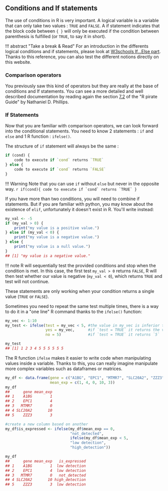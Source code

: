 ## Conditions and If statements

The use of conditions in R is very important. A logical variable is a variable that can only take two values : `TRUE` and `FALSE`. A if statement indicates that the block code between `{ }` will only be executed if the condition between parenthesis is fulfilled (or `TRUE`, to say it in short).


!!! abstract "Take a break & Read"
    For an introduction in the differents logical conditions and if statements,
    please look at [W3schools If...Else part](https://www.w3schools.com/r/r_if_else.asp).
    Thanks to this reference, you can also test the different notions directly on this website. 

### Comparison operators

You previously saw this kind of operators but they are really at the base of conditions and If statements.
You can see a more detailed and well described documentation by reading again
the section [7.2](https://bookdown.org/ndphillips/YaRrr/logical-indexing.html) of the "R pirate Guide" by Nathaniel D. Phillips.

### If Statements

Now that you are familiar with comparison operators, we can look forward into the conditional statements. 
You need to know 2 statements : `if` and `else` and 1 R function : `ifelse()`. 


The structure of `if` statement will always be the same :  

```r
if (cond) {
    code to execute if `cond` returns `TRUE`
} else {
    code to execute if `cond` returns `FALSE`
}
```

!!! Warning
    Note that you can use `if` without `else` but never in the opposite way.
    ```r
    if(cond){
        code to execute if `cond` returns `TRUE`
    } 
    ```

If you have more than two conditions, you will need to combine if statements. But if you are
familiar with python, you may know about the existence of `elif`, unfortunately it doesn't exist in
R. You'll write instead: 

```r
my_val <- -5
if (my_val > 0) {
    print("my value is a positive value.")
} else if (my_val < 0) {
    print("my value is a negative value.")
} else {
    print("my value is a null value.")
}
## [1] "my value is a negative value."
```

!!! note
    R will sequentially test the provided conditions and stop when the condition is met.
    In this case, the first test `my_val > 0` returns `FALSE`,
    R will then test whether our value is negative (`my_val < 0`), which returns `TRUE` and test will not continue.

These statements are only working when your condition returns a single value (`TRUE` or `FALSE`). 

Sometimes you need to repeat the same test multiple times,
there is a way to do it in a "one line" R command thanks to the `ifelse()` function:

```r
my_vec <- 1:10
my_test <- ifelse(test = my_vec < 5, #the value in my_vec is inferior to 5
                  yes = my_vec,      #if `test = TRUE` it returns the value
                  no = 5)            #if `test = TRUE` it returns `5`

my_test
## [1] 1 2 3 4 5 5 5 5 5 5
```

The R function `ifelse` makes it easier to write code when manipulating values inside a 
variable. Thanks to this, you can really imagine manipulate more complex variables such 
as dataframes or matrices. 

```r
my_df <- data.frame(gene = c("A1BG", "EPC1", "MTMR7", "SLC20A2", "ZZZ3"),
                    mean_exp = c(1, 4, 0, 10, 3))
my_df
##      gene mean_exp
## 1    A1BG        1
## 2    EPC1        4
## 3   MTMR7        0
## 4 SLC20A2       10
## 5    ZZZ3        3

#create a new column based on another
my_df$is_expressed <- ifelse(my_df$mean_exp == 0,
                             "not_detected",
                             ifelse(my_df$mean_exp < 5,
                             "low detection",
                             "high_detection"))

my_df
##      gene mean_exp   is_expressed
## 1    A1BG        1  low detection
## 2    EPC1        4  low detection
## 3   MTMR7        0   not_detected
## 4 SLC20A2       10 high_detection
## 5    ZZZ3        3  low detection
```